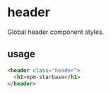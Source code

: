 # header
Global header component styles.

## usage
```html
<header class="header">
  <h1>npm-starbase</h1>
</header>
```
